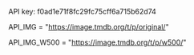 API key: f0ad1e71f8fc29fc75cff6a715b62d74

API_IMG = "https://image.tmdb.org/t/p/original/"

API_IMG_W500 = "https://image.tmdb.org/t/p/w500/"
